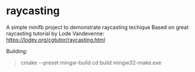 # raycasting
A simple minifb project to demonstrate raycasting techique
Based on great raycasting tutorial by Lode Vandevenne: https://lodev.org/cgtutor/raycasting.html

Building:

> cmake --preset mingw-build
> cd build
> mingw32-make.exe

